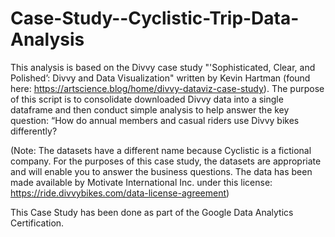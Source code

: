 # Case-Study--Cyclistic-Trip-Data-Analysis

This analysis is based on the Divvy case study "'Sophisticated, Clear, and Polished’: Divvy
and Data Visualization" written by Kevin Hartman (found here:
https://artscience.blog/home/divvy-dataviz-case-study). The purpose of this script is to
consolidate downloaded Divvy data into a single dataframe and then conduct simple analysis to
help answer the key question: “How do annual members and casual riders use Divvy bikes
differently?

(Note: The datasets have a different name because Cyclistic is a fictional company. For the purposes of this case study,
the datasets are appropriate and will enable you to answer the business questions. The data has been made available by
Motivate International Inc. under this license: https://ride.divvybikes.com/data-license-agreement)

This Case Study has been done as part of the Google Data Analytics Certification. 
